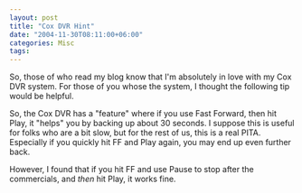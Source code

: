 ```yaml
---
layout: post
title: "Cox DVR Hint"
date: "2004-11-30T08:11:00+06:00"
categories: Misc 
tags: 
---
```


So, those of who read my blog know that I'm absolutely in love with my Cox DVR system. For those of you whose the system, I thought the following tip would be helpful. 

So, the Cox DVR has a "feature" where if you use Fast Forward, then hit Play, it "helps" you by backing up about 30 seconds. I suppose this is useful for folks who are a bit slow, but for the rest of us, this is a real PITA. Especially if you quickly hit FF and Play again, you may end up even further back.

However, I found that if you hit FF and use Pause to stop after the commercials, and <i>then</i> hit Play, it works fine.